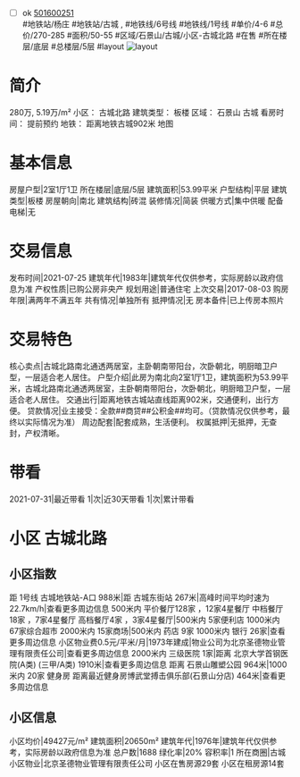 - [ ] ok [501600251](https://bj.5i5j.com/ershoufang/501600251.html)  
 #地铁站/杨庄 #地铁站/古城 ,  #地铁线/6号线 #地铁线/1号线
#单价/4-6 #总价/270-285 #面积/50-55   #区域/石景山/古城/小区-古城北路 #在售 #所在楼层/底层 #总楼层/5层 #layout 
![layout](http://image2a.5i5j.com/bdir/layout/109775.jpg_P5.jpg) 
# 简介 
 280万,  5.19万/m² 
小区： 古城北路
建筑类型： 板楼
区域： 石景山 古城
看房时间： 提前预约
地铁： 距离地铁古城902米 地图
# 基本信息 
 房屋户型|2室1厅1卫
所在楼层|底层/5层
建筑面积|53.99平米
户型结构|平层
建筑类型|板楼
房屋朝向|南北
建筑结构|砖混
装修情况|简装
供暖方式|集中供暖
配备电梯|无
# 交易信息 
 发布时间|2021-07-25
建筑年代|1983年|建筑年代仅供参考，实际房龄以政府信息为准
产权性质|已购公房非央产
规划用途|普通住宅
上次交易|2017-08-03
购房年限|满两年不满五年
共有情况|单独所有
抵押情况|无
房本备件|已上传房本照片
# 交易特色 
 核心卖点|古城北路南北通透两居室，主卧朝南带阳台，次卧朝北，明厨暗卫户型，一层适合老人居住。
户型介绍|此房为南北向2室1厅1卫，建筑面积为53.99平米，古城北路南北通透两居室，主卧朝南带阳台，次卧朝北，明厨暗卫户型，一层适合老人居住。
交通出行|距离地铁古城站直线距离902米，交通便利，出行方便。
贷款情况|业主接受：全款##商贷##公积金##均可。（贷款情况仅供参考，最终以实际情况为准）
周边配套|配套成熟，生活便利。
权属抵押|无抵押，无查封，产权清晰。
# 带看 
 2021-07-31|最近带看	 1|次|近30天带看	 1|次|累计带看
# 小区 古城北路
## 小区指数 
 距 1号线 古城地铁站-A口 988米|距 古城东街站 267米|高峰时间平均时速为22.7km/h|查看更多周边信息
500米内 平价餐厅128家 ，12家4星餐厅
中档餐厅18家 ，7家4星餐厅
高档餐厅4家 ，3家4星餐厅|500米内 5家便利店
1000米内 67家综合超市
2000米内 15家商场|500米内 药店 9家
1000米内 银行 26家|查看更多周边信息
小区物业费0.5元/平米/月|1973年建成|物业公司为北京圣德物业管理有限责任公司|查看更多周边信息
2000米内 三级医院 1家|距离 北京大学首钢医院(A类) (三甲/A类) 1910米|查看更多周边信息
距离 石景山雕塑公园 964米|1000米内 20家 健身房
距离最近健身房博武堂搏击俱乐部(石景山分店) 464米|查看更多周边信息
## 小区信息 
 小区均价|49427元/m²
建筑面积|20650m²
建筑年代|1976年|建筑年代仅供参考，实际房龄以政府信息为准
总户数|1688
绿化率|20%
容积率|1
所在商圈|古城
小区物业|北京圣德物业管理有限责任公司
小区在售房源29套
小区在租房源14套
